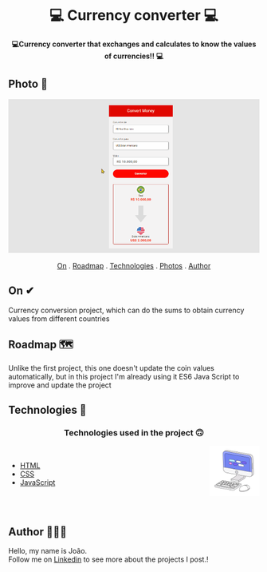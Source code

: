 <h1 align="center">
  💻 Currency converter 💻
</h1>

<h4 align="center">
  💻Currency converter that exchanges and calculates to know the values of currencies!! 💻
</h4>

## Photo 🎴
   <div align='center' >
 <img src="./imagens/convert readme.gif">
 
  
   </div>

<p align="center">   
   <a href="#On">On</a> .
   <a href="#Roadmap">Roadmap</a> .
   <a href="#Technologies">Technologies</a> .
   <a href="#Photos">Photos</a> . 
   <a href="#Author">Author</a> 
   
 </p>


   
## On ✔
     
     
   <p> Currency conversion project, which can do the sums to obtain currency values ​​from different countries</p>
   
   
## Roadmap 🗺
   
   <p> Unlike the first project, this one doesn't update the coin values ​​automatically, but in this project I'm already using it
ES6 Java Script to improve and update the project </p>
   
   
 ## Technologies 🚀
   
   <h3 align="center"> Technologies used in the project 🙃 </h3>
   
   <img src='./imagens/computer1.gif' alt='gif-de-computador' align='right' width='20%'/>
   
   <br>
   
- [HTML](https://www.w3schools.com/html/)
- [CSS](https://www.w3schools.com/css/)
- [JavaScript](https://www.javascript.com/)
   
   
<br>
<br>

   
  
   
## Author 🙋🏾‍♂️
   <p> Hello, my name is João. <br> Follow me on <a href="https://www.linkedin.com/in/joaosoaressilva/" target="_blank">Linkedin</a> to see more about the projects I post.!</p>

